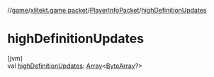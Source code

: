//[game](../../../index.md)/[xlitekt.game.packet](../index.md)/[PlayerInfoPacket](index.md)/[highDefinitionUpdates](high-definition-updates.md)

# highDefinitionUpdates

[jvm]\
val [highDefinitionUpdates](high-definition-updates.md): [Array](https://kotlinlang.org/api/latest/jvm/stdlib/kotlin/-array/index.html)&lt;[ByteArray](https://kotlinlang.org/api/latest/jvm/stdlib/kotlin/-byte-array/index.html)?&gt;
